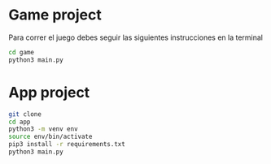 # Game project 

Para correr el juego debes seguir las siguientes instrucciones en la terminal

 ``` sh
cd game
python3 main.py
 ```


 # App project 

  ``` sh
git clone
cd app
python3 -m venv env
source env/bin/activate
pip3 install -r requirements.txt
python3 main.py
 ```